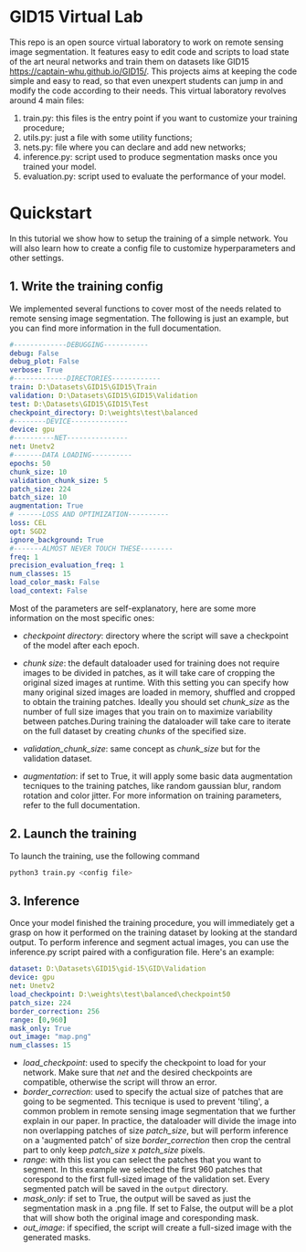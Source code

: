 # GID15 Virtual Lab
This repo is an open source virtual laboratory to work on remote sensing
image segmentation. It features easy to edit code and scripts to
load state of the art neural networks and train them on datasets like GID15
https://captain-whu.github.io/GID15/.
This projects aims at keeping the code simple and easy to read, so that even unexpert
students can jump in and modify the code according to their needs.
This virtual laboratory revolves around 4 main files:
1) train.py: this files is the entry point if you want to customize your training procedure;
2) utils.py: just a file with some utility functions;
3) nets.py: file where you can declare and add new networks;
3) inference.py: script used to produce segmentation masks once you trained your model.
4) evaluation.py: script used to evaluate the performance of your model.
# Quickstart
In this tutorial we show how to setup the training of a simple network.
You will also learn how to create a config file to customize hyperparameters and other settings.

## 1. Write the training config
We implemented several functions to cover most of the needs related to remote sensing image segmentation. The following is just an example, but you can find more information in the full documentation.
```yaml
#-------------DEBUGGING-----------
debug: False
debug_plot: False
verbose: True
#-------------DIRECTORIES------------
train: D:\Datasets\GID15\GID15\Train
validation: D:\Datasets\GID15\GID15\Validation
test: D:\Datasets\GID15\GID15\Test
checkpoint_directory: D:\weights\test\balanced
#--------DEVICE--------------
device: gpu
#----------NET---------------
net: Unetv2
#-------DATA LOADING----------
epochs: 50
chunk_size: 10
validation_chunk_size: 5
patch_size: 224
batch_size: 10
augmentation: True
# ------LOSS AND OPTIMIZATION----------
loss: CEL
opt: SGD2
ignore_background: True
#-------ALMOST NEVER TOUCH THESE--------
freq: 1
precision_evaluation_freq: 1
num_classes: 15
load_color_mask: False
load_context: False
```
Most of the parameters are self-explanatory, here are some more information on the most specific ones:
+ *checkpoint directory*: directory where the script will save a checkpoint of the model after each epoch.
+ *chunk size*: the default dataloader used for training does not require images to be divided in patches, as it will take care of cropping the original sized images at runtime. With this setting you can specify how many original sized images are loaded in memory, shuffled and cropped to obtain the training patches. Ideally you should set *chunk_size* as the number of full size images that you train on to maximize variability between patches.During training the dataloader will take care to iterate on the full dataset by creating *chunks* of the specified size.

+ *validation_chunk_size*: same concept as *chunk_size* but for the validation dataset.
+ *augmentation*: if set to True, it will apply some basic data augmentation tecniques to
the training patches, like random gaussian blur, random rotation and color jitter.
For more information on training parameters, refer to the full documentation.

## 2. Launch the training
To launch the training, use the following command
```bash
python3 train.py <config file>
```
## 3. Inference
Once your model finished the training procedure, you will immediately get a grasp on how it performed on the training dataset by looking at the standard output.
To perform inference and segment actual images, you can use the inference.py script paired with a configuration file. Here's an example:
```yaml
dataset: D:\Datasets\GID15\gid-15\GID\Validation
device: gpu
net: Unetv2
load_checkpoint: D:\weights\test\balanced\checkpoint50
patch_size: 224
border_correction: 256
range: [0,960]
mask_only: True
out_image: "map.png"
num_classes: 15
```
+ *load_checkpoint*: used to specify the checkpoint to load for your network. Make sure that *net* and the desired checkpoints are compatible, otherwise the script will throw an error.
+ *border_correction*: used to specify the actual size of patches that are going to be segmented. This tecnique is used to prevent 'tiling', a common problem in remote sensing image segmentation that we further explain in our paper. 
In practice, the dataloader will divide the image into non overlapping patches of size *patch_size*, but will perform inference on a 'augmented patch' of size *border_correction* then crop the central part to only keep *patch_size* x *patch_size* pixels.
+ *range*: with this list you can select the patches that you want to segment. In this example we selected the first 960 patches that corespond to the first full-sized image of the validation set. Every segmented patch will be saved in the ```output``` directory.
+ *mask_only*: if set to True, the output will be saved as just the segmentation mask in a .png file. If set to False, the output will be a plot that will show both the original image and coresponding mask.
+ *out_image*: if specified, the script will create a full-sized image with the generated masks.